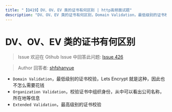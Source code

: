 ```yaml
---
title: "【Q419】DV、OV、EV 类的证书有何区别 | http高频面试题"
description: "DV、OV、EV 类的证书有何区别，Domain Validation，最低级别的证书校验，Lets Encrypt 就是这种，因此也不怎么需要花钱，Organization Validation，校验证书中组织身份，从中可以看出公司名称，所在地等信息，Extended Validation，最高级别的证书校验  字节跳动面试题、阿里腾讯面试题、美团小米面试题。"
---
```


# DV、OV、EV 类的证书有何区别

> Issue
> 欢迎在 Gtihub Issue 中回答此问题: [Issue 426](https://github.com/shfshanyue/Daily-Question/issues/426)

> Author
> 回答者: [shfshanyue](https://github.com/shfshanyue)

- `Domain Validation`，最低级别的证书校验，Lets Encrypt 就是这种，因此也不怎么需要花钱
- `Organization Validation`，校验证书中组织身份，从中可以看出公司名称，所在地等信息
- `Extended Validation`，最高级别的证书校验
